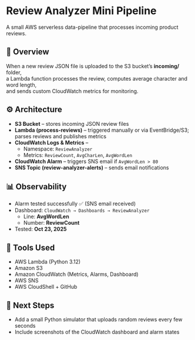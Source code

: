 # Review Analyzer Mini Pipeline

A small AWS serverless data-pipeline that processes incoming product reviews.

## 🧠 Overview
When a new review JSON file is uploaded to the S3 bucket’s **incoming/** folder,  
a Lambda function processes the review, computes average character and word length,  
and sends custom CloudWatch metrics for monitoring.

## ⚙️ Architecture
- **S3 Bucket** – stores incoming JSON review files  
- **Lambda (process-reviews)** – triggered manually or via EventBridge/S3; parses reviews and publishes metrics  
- **CloudWatch Logs & Metrics** –  
  - Namespace: `ReviewAnalyzer`  
  - Metrics: `ReviewCount`, `AvgCharLen`, `AvgWordLen`  
- **CloudWatch Alarm** – triggers SNS email if `AvgWordLen > 80`  
- **SNS Topic (review-analyzer-alerts)** – sends email notifications

## 📊 Observability
- Alarm tested successfully ✅ (SNS email received)  
- Dashboard: `CloudWatch → Dashboards → ReviewAnalyzer`  
  - Line: **AvgWordLen**  
  - Number: **ReviewCount**  
- Tested: **Oct 23, 2025**

## 🧰 Tools Used
- AWS Lambda (Python 3.12)  
- Amazon S3  
- Amazon CloudWatch (Metrics, Alarms, Dashboard)  
- AWS SNS  
- AWS CloudShell + GitHub

## 🚀 Next Steps
- Add a small Python simulator that uploads random reviews every few seconds  
- Include screenshots of the CloudWatch dashboard and alarm states
